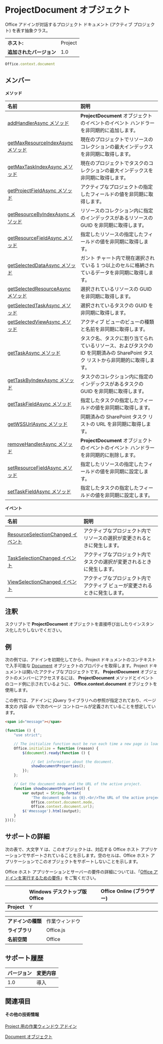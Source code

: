 

# <a name="projectdocument-object"></a>ProjectDocument オブジェクト
Office アドインが対話するプロジェクト ドキュメント (アクティブ プロジェクト) を表す抽象クラス。

|||
|:-----|:-----|
|**ホスト:**|Project|
|**追加されたバージョン**|1.0|

```js
Office.context.document
```


## <a name="members"></a>メンバー


**メソッド**


|**名前**|**説明**|
|:-----|:-----|
|[addHandlerAsync メソッド](../../reference/shared/projectdocument.addhandlerasync.md)|**ProjectDocument** オブジェクトのイベントのイベント ハンドラーを非同期的に追加します。|
|[getMaxResourceIndexAsync メソッド](../../reference/shared/projectdocument.getmaxresourceindexasync.md)|現在のプロジェクトでリソースのコレクションの最大インデックスを非同期に取得します。|
|[getMaxTaskIndexAsync メソッド](../../reference/shared/projectdocument.getmaxtaskindexasync.md)|現在のプロジェクトでタスクのコレクションの最大インデックスを非同期に取得します。|
|[getProjectFieldAsync メソッド](../../reference/shared/projectdocument.getprojectfieldasync.md)|アクティブなプロジェクトの指定したフィールドの値を非同期に取得します。|
|[getResourceByIndexAsync メソッド](../../reference/shared/projectdocument.getresourcebyindexasync.md)|リソースのコレクション内に指定のインデックスがあるリソースの GUID を非同期に取得します。|
|[getResourceFieldAsync メソッド](../../reference/shared/projectdocument.getresourcefieldasync.md)|指定したリソースの指定したフィールドの値を非同期に取得します。|
|[getSelectedDataAsync メソッド](../../reference/shared/projectdocument.getselecteddataasync.md)|ガント チャート内で現在選択されている 1 つ以上のセルに格納されているデータを非同期に取得します。|
|[getSelectedResourceAsync メソッド](../../reference/shared/projectdocument.getselectedresourceasync.md)|選択されているリソースの GUID を非同期に取得します。|
|[getSelectedTaskAsync メソッド](../../reference/shared/projectdocument.getselectedtaskasync.md)|選択されているタスクの GUID を非同期に取得します。|
|[getSelectedViewAsync メソッド](../../reference/shared/projectdocument.getselectedviewasync.md)|アクティブ ビューのビューの種類と名前を非同期に取得します。|
|[getTaskAsync メソッド](../../reference/shared/projectdocument.gettaskasync.md)|タスク名、タスクに割り当てられているリソース、およびタスクの ID を同期済みの SharePoint タスク リストから非同期的に取得します。|
|[getTaskByIndexAsync メソッド](../../reference/shared/projectdocument.gettaskbyindexasync.md)|タスクのコレクション内に指定のインデックスがあるタスクの GUID を非同期に取得します。|
|[getTaskFieldAsync メソッド](../../reference/shared/projectdocument.gettaskfieldasync.md)|指定したタスクの指定したフィールドの値を非同期に取得します。|
|[getWSSUrlAsync メソッド](../../reference/shared/projectdocument.getwssurlasync.md)|同期済みの SharePoint タスク リストの URL を非同期に取得します。|
|[removeHandlerAsync メソッド](../../reference/shared/projectdocument.removehandlerasync.md)|**ProjectDocument** オブジェクトのイベントのイベント ハンドラーを非同期的に削除します。|
|[setResourceFieldAsync メソッド](../../reference/shared/projectdocument.setresourcefieldasync.md)|指定したリソースの指定したフィールドの値を非同期に設定します。|
|[setTaskFieldAsync メソッド](../../reference/shared/projectdocument.settaskfieldasync.md)|指定したタスクの指定したフィールドの値を非同期に設定します。|

**イベント**


|**名前**|**説明**|
|:-----|:-----|
|[ResourceSelectionChanged イベント](../../reference/shared/projectdocument.resourceselectionchanged.event.md)|アクティブなプロジェクト内でリソースの選択が変更されるときに発生します。|
|[TaskSelectionChanged イベント](../../reference/shared/projectdocument.taskselectionchanged.event.md)|アクティブなプロジェクト内でタスクの選択が変更されるときに発生します。|
|[ViewSelectionChanged イベント](../../reference/shared/projectdocument.viewselectionchanged.event.md)|アクティブなプロジェクト内でアクティブ ビューが変更されるときに発生します。|

## <a name="remarks"></a>注釈

スクリプトで  **ProjectDocument** オブジェクトを直接呼び出したりインスタンス化したりしないでください。


## <a name="example"></a>例

次の例では、アドインを初期化してから、Project ドキュメントのコンテキストで入手可能な [Document](../../reference/shared/document.md) オブジェクトのプロパティを取得します。Project ドキュメントは開いたアクティブなプロジェクトです。 **ProjectDocument** オブジェクトのメンバーにアクセスするには、 **ProjectDocument** メソッドとイベントのコード例に示されているように、 **Office.context.document** オブジェクトを使用します。

この例では、アドインに jQuery ライブラリへの参照が指定されており、ページ本文の 内容 div で次のページ コントロールが定義されていることを想定しています。




```HTML
<span id="message"></span>
```




```js
(function () {
    "use strict";

    // The initialize function must be run each time a new page is loaded.
    Office.initialize = function (reason) {
        $(document).ready(function () {

            // Get information about the document.
            showDocumentProperties();
        });
    };

    // Get the document mode and the URL of the active project.
    function showDocumentProperties() {
        var output = String.format(
            'The document mode is {0}.<br/>The URL of the active project is {1}.',
            Office.context.document.mode,
            Office.context.document.url);
        $('#message').html(output);
    }
})();
```


## <a name="support-details"></a>サポートの詳細


次の表で、大文字 Y は、このオブジェクトは、対応する Office ホスト アプリケーションでサポートされていることを示します。空のセルは、Office ホスト アプリケーションでこのオブジェクトをサポートしないことを示します。

Office ホスト アプリケーションとサーバーの要件の詳細については、「[Office アドインを実行するための要件](../../docs/overview/requirements-for-running-office-add-ins.md)」をご覧ください。


||**Windows デスクトップ版 Office**|**Office Online (ブラウザー)**|
|:-----|:-----|:-----|
|**Project**|Y||

|||
|:-----|:-----|
|**アドインの種類**|作業ウィンドウ|
|**ライブラリ**|Office.js|
|**名前空間**|Office|

## <a name="support-history"></a>サポート履歴


|**バージョン**|**変更内容**|
|:-----|:-----|
|1.0|導入|

## <a name="see-also"></a>関連項目



#### <a name="other-resources"></a>その他の技術情報


[Project 用の作業ウィンドウ アドイン](../../docs/project/project-add-ins.md)
[Document オブジェクト](../../reference/shared/document.md)

